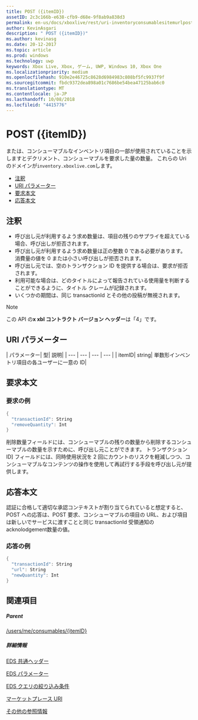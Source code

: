 ```yaml
---
title: POST ({itemID})
assetID: 2c3c166b-e638-cfb9-d68e-9f8ab9a838d3
permalink: en-us/docs/xboxlive/rest/uri-inventoryconsumablesitemurlpost.html
author: KevinAsgari
description: " POST ({itemID})"
ms.author: kevinasg
ms.date: 20-12-2017
ms.topic: article
ms.prod: windows
ms.technology: uwp
keywords: Xbox Live, Xbox, ゲーム, UWP, Windows 10, Xbox One
ms.localizationpriority: medium
ms.openlocfilehash: 910e2e46725c8628d6984983c808bf5fc9937f9f
ms.sourcegitcommit: fbdc9372dea898a01c7686be54bea47125bab6c0
ms.translationtype: MT
ms.contentlocale: ja-JP
ms.lasthandoff: 10/08/2018
ms.locfileid: "4415776"
---
```

# <a name="post-itemid"></a>POST ({itemID})
または、コンシューマブルなインベントリ項目の一部が使用されていることを示しますとデクリメント、コンシューマブルを要求した量の数量。
これらの Uri のドメインが`inventory.xboxlive.com`します。

  * [注釈](#ID4EX)
  * [URI パラメーター](#ID4EQB)
  * [要求本文](#ID4E2B)
  * [応答本文](#ID4ENC)

<a id="ID4EX"></a>


## <a name="remarks"></a>注釈

   * 呼び出し元が利用するよう求め数量は、項目の残りのサプライを超えている場合、呼び出しが拒否されます。
   * 呼び出し元が利用するよう求め数量は正の整数 0 である必要があります。 消費量の値を 0 または小さい呼び出しが拒否されます。
   * 呼び出し元では、空のトランザクション ID を提供する場合は、要求が拒否されます。
   * 利用可能な場合は、どのタイトルによって報告されている使用量を判断することができるように、タイトル クレームが記録されます。
   * いくつかの期間は、同じ transactionId とその他の投稿が無視されます。


> [!NOTE]
> この API の<b>x xbl コントラクト バージョン ヘッダー</b>は「4」です。


<a id="ID4EQB"></a>


## <a name="uri-parameters"></a>URI パラメーター

| パラメーター| 型| 説明|
| --- | --- | --- | --- |
| itemID| string| 単数形インベントリ項目の各ユーザーに一意の ID|

<a id="ID4E2B"></a>


## <a name="request-body"></a>要求本文

<a id="ID4EBC"></a>


### <a name="sample-request"></a>要求の例


```cpp
{
  "transactionId": String
  "removeQuantity": Int
}

```


削除数量フィールドには、コンシューマブルの残りの数量から削除するコンシューマブルの数量を示すために、呼び出し元ことができます。 トランザクション ID] フィールドには、同時使用状況を 2 回にカウントのリスクを軽減しつつ、コンシューマブルなコンテンツの操作を使用して再試行する手段を呼び出し元が提供します。

<a id="ID4ENC"></a>


## <a name="response-body"></a>応答本文

認証に合格して適切な承認コンテキストが割り当てられていると想定すると、POST への応答は、POST 要求、コンシューマブルの項目の URL、および項目は新しいでサービスに渡すことと同じ transactionId 受領通知の acknolodgement数量の値。

<a id="ID4EVC"></a>


### <a name="sample-response"></a>応答の例


```cpp
{
  "transactionId": String
  "url": String
  "newQuantity": Int
}

```


<a id="ID4E6C"></a>


## <a name="see-also"></a>関連項目

<a id="ID4EBD"></a>


##### <a name="parent"></a>Parent

[/users/me/consumables/{itemID}](uri-inventoryconsumablesitemurl.md)


<a id="ID4ELD"></a>


##### <a name="further-information"></a>詳細情報

[EDS 共通ヘッダー](../../additional/edscommonheaders.md)

 [EDS パラメーター](../../additional/edsparameters.md)

 [EDS クエリの絞り込み条件](../../additional/edsqueryrefiners.md)

 [マーケットプレース URI](atoc-reference-marketplace.md)

 [その他の参照情報](../../additional/atoc-xboxlivews-reference-additional.md)
